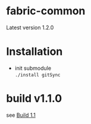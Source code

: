 # fabric-common

Latest version 1.2.0
# Installation
- init submodule  
    `./install gitSync`



# build v1.1.0
see [Build 1.1](./BUILD1.1.md)